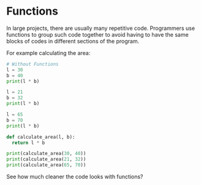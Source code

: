 # Functions
In large projects, there are usually many repetitive code. Programmers use functions to group such code together to avoid having to have the same blocks of codes in different sections of the program.

For example calculating the area:
```py
# Without Functions
l = 30
b = 40
print(l * b)

l = 21
b = 32
print(l * b)

l = 65
b = 70
print(l * b)
```
```py
def calculate_area(l, b):
  return l * b

print(calculate_area(30, 40))
print(calculate_area(21, 32))
print(calculate_area(65, 70))
```
See how much cleaner the code looks with functions?
